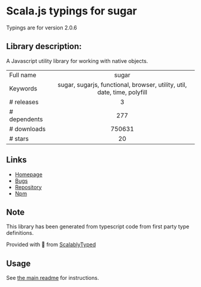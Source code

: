 
# Scala.js typings for sugar

Typings are for version 2.0.6

## Library description:
A Javascript utility library for working with native objects.

|                    |                 |
| ------------------ | :-------------: |
| Full name          | sugar |
| Keywords           | sugar, sugarjs, functional, browser, utility, util, date, time, polyfill |
| # releases         | 3 |
| # dependents       | 277 |
| # downloads        | 750631 |
| # stars            | 20 |

## Links
- [Homepage](https://sugarjs.com/)
- [Bugs](https://github.com/andrewplummer/Sugar/issues)
- [Repository](https://github.com/andrewplummer/Sugar)
- [Npm](https://www.npmjs.com/package/sugar)
    


## Note
This library has been generated from typescript code from first party type definitions.

Provided with :purple_heart: from [ScalablyTyped](https://github.com/oyvindberg/ScalablyTyped)

## Usage
See [the main readme](../../readme.md) for instructions.


